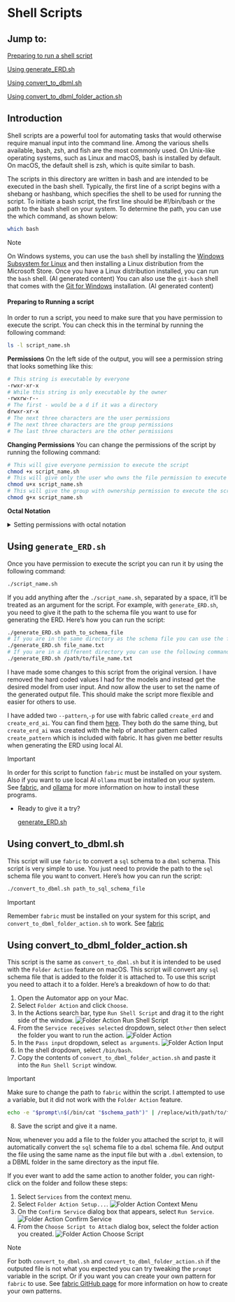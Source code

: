 # Shell Scripts

## Jump to:
[Preparing to run a shell script](#preparing-to-running-a-script)

[Using generate_ERD.sh](#using-generate_erdsh)

[Using convert_to_dbml.sh](#using-convert_to_dbmlsh)

[Using convert_to_dbml_folder_action.sh](#using-convert_to_dbml_folder_actionsh)

## Introduction
Shell scripts are a powerful tool for automating tasks that would otherwise require manual input into the command line. Among the various shells available, bash, zsh, and fish are the most commonly used. On Unix-like operating systems, such as Linux and macOS, bash is installed by default. On macOS, the default shell is zsh, which is quite similar to bash.

The scripts in this directory are written in bash and are intended to be executed in the bash shell. Typically, the first line of a script begins with a shebang or hashbang, which specifies the shell to be used for running the script. To initiate a bash script, the first line should be #!/bin/bash or the path to the bash shell on your system. To determine the path, you can use the which command, as shown below:
```bash
which bash
```
> [!NOTE]
> On Windows systems, you can use the `bash` shell by installing the [Windows Subsystem for Linux](https://docs.microsoft.com/en-us/windows/wsl/install) and then installing a Linux distribution from the Microsoft Store. Once you have a Linux distribution installed, you can run the `bash` shell. (AI generated content)
> You can also use the `git-bash` shell that comes with the [Git for Windows](https://git-scm.com/download/win) installation. (AI generated content)

#### **Preparing to Running a script**
In order to run a script, you need to make sure that you have permission to execute the script. You can check this in the terminal by running the following command:
```bash
ls -l script_name.sh
```
**Permissions**
On the left side of the output, you will see a permission string that looks something like this:
```bash
# This string is executable by everyone
-rwxr-xr-x
# While this string is only executable by the owner
-rwxrw-r--
# The first - would be a d if it was a directory
drwxr-xr-x
# The next three characters are the user permissions
# The next three characters are the group permissions
# The last three characters are the other permissions
```
**Changing Permissions**
You can change the permissions of the script by running the following command:
```bash
# This will give everyone permission to execute the script
chmod +x script_name.sh
# This will give only the user who owns the file permission to execute the script
chmod u+x script_name.sh
# This will give the group with ownership permission to execute the script
chmod g+x script_name.sh
```
**Octal Notation**

<details>
<summary>Setting permissions with octal notation</summary>

You can also use the octal notation to set the permissions:
```bash
# This will give everyone permission to execute the script
chmod 755 script_name.sh
# This will give only the owner permission to execute the script, It will also remove read and write permissions from the group and other
chmod 700 script_name.sh
# This will give only the group permission to execute the script, It will also remove read and write permissions from other, and give read, write, and execute permissions to the group
chmod 770 script_name.sh
```
> [!NOTE]
> You can think of each`-` as a bit in an octal (base 8) number. An octal number can be 0-7. Each of the permission strings (group of three) represents an octal number. Going right to left, on each group the first `-` is the 1's place, the second `-` is the 2's place, the third `-` is the 4's place. If you see anything other than a `-` in the place, you add the value of the place to the total. So, if you see a `r` in the 4's place, you would add 4 to the total. If you see a `w` in the 2's place, you would add 2 to the total. If you see a `x` in the 1's place, you would add 1 to the total. If you see a `-` in the place, you would add 0 to the total. Then just repeat this process for the `group` and `other` permissions.

</details>

## Using `generate_ERD.sh`

Once you have permission to execute the script you can run it by using the following command:
```bash
./script_name.sh
```
If you add anything after the `./script_name.sh`, separated by a space, it’ll be treated as an argument for the script. For example, with `generate_ERD.sh`, you need to give it the path to the schema file you want to use for generating the ERD. Here’s how you can run the script:
```bash
./generate_ERD.sh path_to_schema_file
# If you are in the same directory as the schema file you can use the following command
./generate_ERD.sh file_name.txt
# If you are in a different directory you can use the following command
./generate_ERD.sh /path/to/file_name.txt
```
I have made some changes to this script from the original version. I have removed the hard coded values I had for the models and instead get the desired model from user input. And now allow the user to set the name of the generated output file. This should make the script more flexible and easier for others to use. 

I have added two `--pattern`,`-p` for use with fabric called `create_erd` and `create_erd_ai`. You can find them [here](Tool/fabric/patterns). They both do the same thing, but `create_erd_ai` was created with the help of another pattern called `create_pattern` which is included with fabric. It has given me better results when generating the ERD using local AI.

> [!IMPORTANT]
> In order for this script to function `fabric` must be installed on your system. Also if you want to use local AI `ollama` must be installed on your system. See [fabric](https://github.com/danielmiessler/fabric/tree/main), and [ollama](https://ollama.com) for more information on how to install these programs.
- Ready to give it a try? 

    [generate_ERD.sh](generate_ERD.sh)

## Using convert_to_dbml.sh

This script will use `fabric` to convert a `sql` schema to a `dbml` schema. This script is very simple to use. You just need to provide the path to the `sql` schema file you want to convert. Here’s how you can run the script:
```bash
./convert_to_dbml.sh path_to_sql_schema_file
```
> [!IMPORTANT]
> Remember `fabric` must be installed on your system for this script, and `convert_to_dbml_folder_action.sh` to work. See [fabric](/Tools/fabric/)
## Using convert_to_dbml_folder_action.sh
This script is the same as `convert_to_dbml.sh` but it is intended to be used with the `Folder Action` feature on macOS. This script will convert any `sql` schema file that is added to the folder it is attached to. To use this script you need to attach it to a folder. Here’s a breakdown of how to do that:

1. Open the Automator app on your Mac.
2. Select `Folder Action` and click `Choose`.
3. In the Actions search bar, type `Run Shell Script` and drag it to the right side of the window.
![Folder Action Run Shell Script](/Scripts/Resources/Images/action_search.png)
4. From the `Service receives selected` dropdown, select `Other` then select the folder you want to run the action.
![Folder Action](/Scripts/Resources/Images/action_folder.png)
5. In the `Pass input` dropdown, select `as arguments`.
![Folder Action Input](/Scripts/Resources/Images/action_input.png)
6. In the shell dropdown, select `/bin/bash`.
7. Copy the contents of `convert_to_dbml_folder_action.sh` and paste it into the `Run Shell Script` window.
> [!IMPORTANT]
> Make sure to change the path to `fabric` within the script. I attempted to use a variable, but it did not work with the `Folder Action` feature.
> ```bash
> echo -e "$prompt\n$(/bin/cat "$schema_path")" | /replace/with/path/to/fabric --output "$output_path/$file_name_no_ext.dbml"
> ```
8. Save the script and give it a name.

Now, whenever you add a file to the folder you attached the script to, it will automatically convert the `sql` schema file to a `dbml` schema file. And output the file using the same name as the input file but with a `.dbml` extension, to a DBML folder in the same directory as the input file.

If you ever want to add the same action to another folder, you can right-click on the folder and follow these steps:

1. Select `Services` from the context menu.
2. Select `Folder Action Setup...`.
![Folder Action Context Menu](/Scripts/Resources/Images/folder_action.png)
3. On the `Confirm Service` dialog box that appears, select `Run Service`.
![Folder Action Confirm Service](/Scripts/Resources/Images/run_service.png)
4. From the `Choose Script to Attach` dialog box, select the folder action you created.
![Folder Action Choose Script](/Scripts/Resources/Images/action_attach.png)


>[!NOTE]
> For both `convert_to_dbml.sh` and `convert_to_dbml_folder_action.sh` if the outputed file is not what you expected you can try tweaking the `prompt` variable in the script. Or if you want you can create your own pattern for `fabric` to use. See [fabric GitHub page](https://github.com/danielmiessler/fabric/tree/main) for more information on how to create your own patterns.